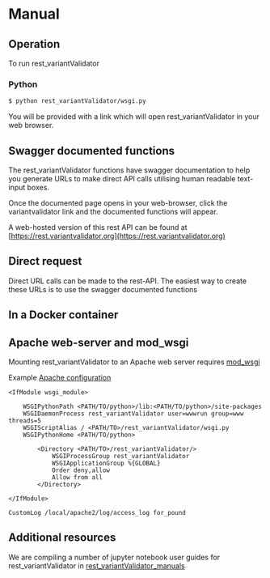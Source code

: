 # Manual

## Operation

To run rest_variantValidator

### Python

```bash
$ python rest_variantValidator/wsgi.py
```

You will be provided with a link which will open rest_variantValidator in your web browser. 


## Swagger documented functions
The rest_variantValidator functions have swagger documentation to help you generate URLs to make direct API calls utilising human readable text-input boxes. 

Once the documented page opens in your web-browser, click the variantvalidator link and the documented functions will appear. 

A web-hosted version of this rest API can be found at [https://rest.variantvalidator.org](https://rest.variantvalidator.org)  

## Direct request
Direct URL calls can be made to the rest-API. The easiest way to create these URLs is to use the swagger documented functions

## In a Docker container

## Apache web-server and mod_wsgi
Mounting rest_variantValidator to an Apache web server requires [mod_wsgi](https://pypi.org/project/mod-wsgi/)

Example [Apache configuration](https://modwsgi.readthedocs.io/en/develop/user-guides/quick-configuration-guide.html)

```apacheconf
<IfModule wsgi_module>

	WSGIPythonPath <PATH/TO/python>/lib:<PATH/TO/python>/site-packages
	WSGIDaemonProcess rest_variantValidator user=wwwrun group=www threads=5
	WSGIScriptAlias / <PATH/TO>/rest_variantValidator/wsgi.py
	WSGIPythonHome <PATH/TO/python>
    	    	
    	<Directory <PATH/TO>/rest_variantValidator/>
        	WSGIProcessGroup rest_variantValidator
         	WSGIApplicationGroup %{GLOBAL}
         	Order deny,allow
         	Allow from all
     	</Directory>

</IfModule>

CustomLog /local/apache2/log/access_log for_pound

```

## Additional resources
We are compiling a number of jupyter notebook user guides for rest_variantValidator in [rest_variantValidator_manuals](https://github.com/openvar/rest_variantValidator_manuals)